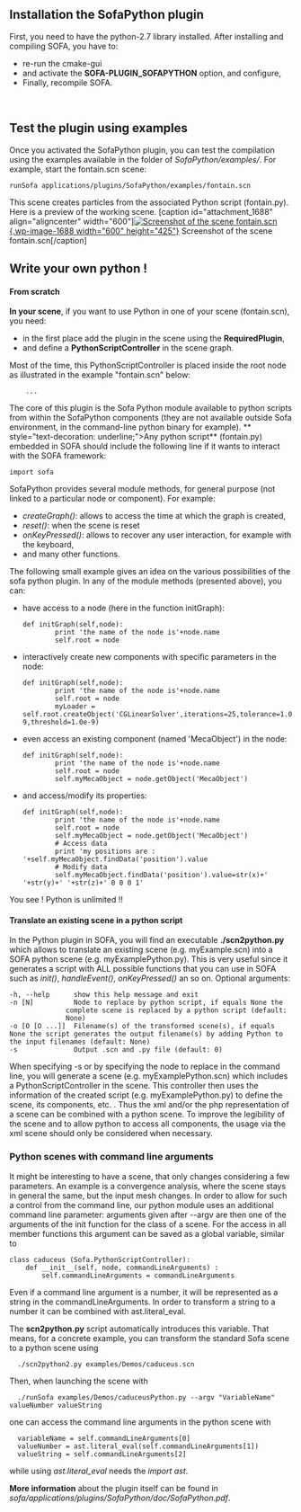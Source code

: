 Installation the SofaPython plugin
----------------------------------

First, you need to have the python-2.7 library installed. After
installing and compiling SOFA, you have to:

-   re-run the cmake-gui
-   and activate the **SOFA-PLUGIN\_SOFAPYTHON** option, and configure,
-   Finally, recompile SOFA.

 

Test the plugin using examples
------------------------------

Once you activated the SofaPython plugin, you can test the compilation
using the examples available in the folder of *SofaPython/examples/*.
For example, start the fontain.scn scene:

    runSofa applications/plugins/SofaPython/examples/fontain.scn

This scene creates particles from the associated Python script
(fontain.py). Here is a preview of the working scene. \[caption
id="attachment\_1688" align="aligncenter" width="600"\][![Screenshot of
the scene
fontain.scn](https://www.sofa-framework.org/wp-content/uploads/2014/11/Screenshot-from-2015-01-20-183338.png){.wp-image-1688
width="600"
height="425"}](https://www.sofa-framework.org/wp-content/uploads/2014/11/Screenshot-from-2015-01-20-183338.png)
Screenshot of the scene fontain.scn\[/caption\]  

Write your own python !
-----------------------

#### From scratch

**In your scene**, if
you want to use Python in one of your scene (fontain.scn), you need:

-   in the first place add the plugin in the scene using the
    **RequiredPlugin**,
-   and define a **PythonScriptController** in the scene graph.

Most of the time, this PythonScriptController is placed inside the root
node as illustrated in the example "fontain.scn" below:


        ...

The core of this plugin is the Sofa Python module available to python
scripts from within the SofaPython components (they are not available
outside Sofa environment, in the command-line python binary for
example). ** style="text-decoration: underline;">Any python
script** (fontain.py) embedded in SOFA should include the
following line if it wants to interact with the SOFA framework:

    import sofa

SofaPython provides several module methods, for general purpose (not
linked to a particular node or component). For example:

-   *createGraph()*: allows to access the time at which the graph is
    created,
-   *reset()*: when the scene is reset
-   *onKeyPressed()*: allows to recover any user interaction, for
    example with the keyboard,
-   and many other functions.

The following small example gives an idea on the various possibilities
of the sofa python plugin. In any of the module methods (presented
above), you can:

-   have access to a node (here in the function initGraph):

        def initGraph(self,node):
                print 'the name of the node is'+node.name
                self.root = node

-   interactively create new components with specific parameters in the
    node:

        def initGraph(self,node):
                print 'the name of the node is'+node.name
                self.root = node
                myLoader = self.root.createObject('CGLinearSolver',iterations=25,tolerance=1.0e-9,threshold=1.0e-9)

-   even access an existing component (named 'MecaObject') in the node:

        def initGraph(self,node):
                print 'the name of the node is'+node.name
                self.root = node
                self.myMecaObject = node.getObject('MecaObject')

-   and access/modify its properties:

        def initGraph(self,node):
                print 'the name of the node is'+node.name
                self.root = node
                self.myMecaObject = node.getObject('MecaObject')
                # Access data
                print 'my positions are : '+self.myMecaObject.findData('position').value
                # Modify data
                self.myMecaObject.findData('position').value=str(x)+' '+str(y)+' '+str(z)+' 0 0 0 1'

You see ! Python is unlimited !!  

#### Translate an existing scene in a python script

In the Python plugin in SOFA, you will find an executable
**./scn2python.py** which allows to translate an existing scene
(e.g. myExample.scn) into a SOFA python scene (e.g. myExamplePython.py). This is very useful
since it generates a script with ALL possible functions that you can use
in SOFA such as *init()*, *handleEvent()*, *onKeyPressed()* an so on.
Optional arguments:

    -h, --help      show this help message and exit
    -n [N]          Node to replace by python script, if equals None the
                  complete scene is replaced by a python script (default:
                  None)
    -o [O [O ...]]  Filename(s) of the transformed scene(s), if equals None the script generates the output filename(s) by adding Python to the input filenames (default: None)
    -s              Output .scn and .py file (default: 0)

When specifying -s or by specifying the node to replace in the command line, you will generate a scene (e.g. myExamplePython.scn) which
includes a PythonScriptController in the scene. This controller then
uses the information of the created script (e.g. myExamplePython.py) to
define the scene, its components, etc. .
Thus the xml and/or the php representation of a scene can be combined with a python scene. To improve the legibility of the scene and to allow python to access all components, the usage via the xml scene should only be considered when necessary.


### Python scenes with command line arguments

It might be interesting to have a scene, that only changes considering a few parameters. An example is a convergence analysis, where the scene stays in general the same, but the input mesh changes. In order to allow for such a control from the command line, our python module uses an additional command line parameter: arguments given after --argv are then one of the arguments of the init function for the class of a scene. For the access in all member functions this argument can be saved as a global variable, similar to

    class caduceus (Sofa.PythonScriptController):
        def __init__(self, node, commandLineArguments) : 
            self.commandLineArguments = commandLineArguments

Even if a command line argument is a number, it will be represented as a string in the commandLineArguments. In order to transform a string to a number it can be combined with ast.literal_eval.

The **scn2python.py** script automatically introduces this variable. That means, for a concrete example, you can transform the standard Sofa scene to a python scene using 

      ./scn2python2.py examples/Demos/caduceus.scn

Then, when launching the scene with 

      ./runSofa examples/Demos/caduceusPython.py --argv "VariableName" valueNumber valueString

one can access the command line arguments in the python scene with

      variableName = self.commandLineArguments[0]
      valueNumber = ast.literal_eval(self.commandLineArguments[1])
      valueString = self.commandLineArguments[2]

while using *ast.literal_eval* needs the *import ast*.


**More information** about the
plugin itself can be found in
*sofa/applications/plugins/SofaPython/doc/SofaPython.pdf*.
